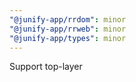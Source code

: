 ```yaml
---
"@junify-app/rrdom": minor
"@junify-app/rrweb": minor
"@junify-app/types": minor
---
```


Support top-layer <dialog> components. Fixes #1381.
